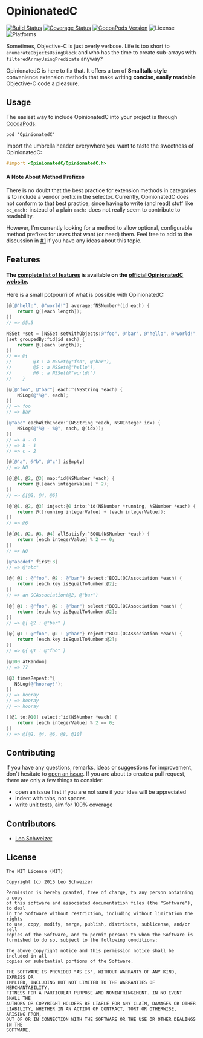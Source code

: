 # OpinionatedC
[![Build Status](https://travis-ci.org/leoschweizer/OpinionatedC.svg?branch=master)](https://travis-ci.org/leoschweizer/OpinionatedC)
[![Coverage Status](https://coveralls.io/repos/leoschweizer/OpinionatedC/badge.svg?branch=master&service=github)](https://coveralls.io/github/leoschweizer/OpinionatedC?branch=master)
[![CocoaPods Version](https://img.shields.io/cocoapods/v/OpinionatedC.svg)](https://cocoapods.org/pods/OpinionatedC)
![License](https://img.shields.io/cocoapods/l/OpinionatedC.svg)
![Platforms](https://img.shields.io/cocoapods/p/OpinionatedC.svg)

Sometimes, Objective-C is just overly verbose. Life is too short to `enumerateObjectsUsingBlock` and who has the time to create sub-arrays with `filteredArrayUsingPredicate` anyway?

OpinionatedC is here to fix that. It offers a ton of **Smalltalk-style** convenience extension methods that make writing **concise, easily readable** Objective-C code a pleasure.

## Usage
The easiest way to include OpinionatedC into your project is through [CocoaPods](http://cocoapods.org/):
```
pod 'OpinionatedC'
```
Import the umbrella header everywhere you want to taste the sweetness of OpinionatedC:
```objectivec
#import <OpinionatedC/OpinionatedC.h>
```
#### A Note About Method Prefixes
There is no doubt that the best practice for extension methods in categories is to include a vendor prefix 
in the selector. Currently, OpinionatedC does not conform to that best practice, since having to write (and read)
stuff like `oc_each:` instead of a plain `each:` does not really seem to contribute to readability.

However, I'm currently looking for a method to allow optional, configurable method prefixes for users that
want (or need) them. Feel free to add to the discussion in [#1](https://github.com/leoschweizer/OpinionatedC/issues/1) if you have any ideas about this topic.

## Features
#### The **[complete list of features](http://opinionatedc.xyz)** is available on the [official OpinionatedC website](http://opinionatedc.xyz). 

Here is a small potpourri of what is possible with OpinionatedC:

```objectivec
[@[@"hello", @"world!"] average:^NSNumber*(id each) { 
    return @([each length]);
}]
// => @5.5

NSSet *set = [NSSet setWithObjects:@"foo", @"bar", @"hello", @"world!", nil];
[set groupedBy:^id(id each) {
    return @([each length]);
}]
// => @{
//        @3 : a NSSet(@"foo", @"bar"),
//        @5 : a NSSet(@"hello"),
//        @6 : a NSSet(@"world!")
//    }

[@[@"foo", @"bar"] each:^(NSString *each) {
    NSLog(@"%@", each);
}]
// => foo
// => bar

[@"abc" eachWithIndex:^(NSString *each, NSUInteger idx) {
    NSLog(@"%@ - %@", each, @(idx));
}]
// => a - 0
// => b - 1
// => c - 2

[@[@"a", @"b", @"c"] isEmpty]
// => NO

[@[@1, @2, @3] map:^id(NSNumber *each) {
    return @([each integerValue] * 2);
}]
// => @[@2, @4, @6]

[@[@1, @2, @3] inject:@0 into:^id(NSNumber *running, NSNumber *each) {
    return @([running integerValue] + [each integerValue]);
}]
// => @6

[@[@1, @2, @3, @4] allSatisfy:^BOOL(NSNumber *each) {
    return [each integerValue] % 2 == 0;
}]
// => NO

[@"abcdef" first:3]
// => @"abc"

[@{ @1 : @"foo", @2 : @"bar"} detect:^BOOL(OCAssociation *each) {
    return [each.key isEqualToNumber:@2];
}]
// => an OCAssociation(@2, @"bar")

[@{ @1 : @"foo", @2 : @"bar"} select:^BOOL(OCAssociation *each) {
    return [each.key isEqualToNumber:@2];
}]
// => @{ @2 : @"bar" }

[@{ @1 : @"foo", @2 : @"bar"} reject:^BOOL(OCAssociation *each) {
    return [each.key isEqualToNumber:@2];
}]
// => @{ @1 : @"foo" }

[@100 atRandom]
// => 77

[@3 timesRepeat:^{ 
   NSLog(@"hooray!"); 
}]
// => hooray
// => hooray
// => hooray

[[@1 to:@10] select:^id(NSNumber *each) {
    return [each integerValue] % 2 == 0;
}]
// => @[@2, @4, @6, @8, @10]
```

## Contributing
If you have any questions, remarks, ideas or suggestions for improvement, don't hesitate to [open an issue](https://github.com/leoschweizer/OpinionatedC/issues). If you are about to create a pull request, there are only a few things to consider:
* open an issue first if you are not sure if your idea will be appreciated
* indent with tabs, not spaces
* write unit tests, aim for 100% coverage

## Contributors
* [Leo Schweizer](https://github.com/leoschweizer)

## License
```
The MIT License (MIT)

Copyright (c) 2015 Leo Schweizer

Permission is hereby granted, free of charge, to any person obtaining a copy
of this software and associated documentation files (the "Software"), to deal
in the Software without restriction, including without limitation the rights
to use, copy, modify, merge, publish, distribute, sublicense, and/or sell
copies of the Software, and to permit persons to whom the Software is
furnished to do so, subject to the following conditions:

The above copyright notice and this permission notice shall be included in all
copies or substantial portions of the Software.

THE SOFTWARE IS PROVIDED "AS IS", WITHOUT WARRANTY OF ANY KIND, EXPRESS OR
IMPLIED, INCLUDING BUT NOT LIMITED TO THE WARRANTIES OF MERCHANTABILITY,
FITNESS FOR A PARTICULAR PURPOSE AND NONINFRINGEMENT. IN NO EVENT SHALL THE
AUTHORS OR COPYRIGHT HOLDERS BE LIABLE FOR ANY CLAIM, DAMAGES OR OTHER
LIABILITY, WHETHER IN AN ACTION OF CONTRACT, TORT OR OTHERWISE, ARISING FROM,
OUT OF OR IN CONNECTION WITH THE SOFTWARE OR THE USE OR OTHER DEALINGS IN THE
SOFTWARE.
```
